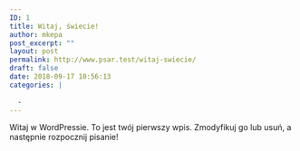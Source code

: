 ```yaml
---
ID: 1
title: Witaj, świecie!
author: mkepa
post_excerpt: ""
layout: post
permalink: http://www.psar.test/witaj-swiecie/
draft: false
date: 2018-09-17 10:56:13
categories: |
  
  -
---
```

Witaj w WordPressie. To jest twój pierwszy wpis. Zmodyfikuj go lub usuń, a następnie rozpocznij pisanie!